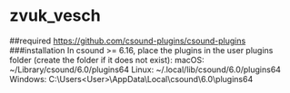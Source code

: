 # zvuk_vesch

##required 
https://github.com/csound-plugins/csound-plugins
###installation
In csound >= 6.16, place the plugins in the user plugins folder (create the folder if it does not exist):
macOS: ~/Library/csound/6.0/plugins64
Linux: ~/.local/lib/csound/6.0/plugins64
Windows: C:\Users\<User>\AppData\Local\csound\6.0\plugins64
